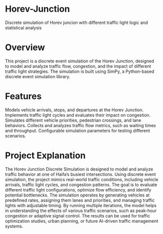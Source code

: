 # Horev-Junction
Discrete simulation of Horev juncion with different traffic light logic and statistical analysis
# Overview
This project is a discrete event simulation of the Horev Junction, designed to model and analyze traffic flow, congestion, and the impact of different traffic light strategies. The simulation is built using SimPy, a Python-based discrete event simulation library.

# Features
Models vehicle arrivals, stops, and departures at the Horev Junction.
Implements traffic light cycles and evaluates their impact on congestion.
Simulates different vehicle priorities, pedestrian crossings, and lane behaviors.
Collects and analyzes traffic flow metrics, such as waiting times and throughput.
Configurable simulation parameters for testing different scenarios.

# Project Explanation
The Horev Junction Discrete Simulation is designed to model and analyze traffic behavior at one of Haifa’s busiest intersections. Using discrete event simulation, the project mimics real-world traffic conditions, including vehicle arrivals, traffic light cycles, and congestion patterns. The goal is to evaluate different traffic light configurations, optimize flow efficiency, and identify potential bottlenecks.
The simulation operates by generating vehicles at predefined rates, assigning them lanes and priorities, and managing traffic lights with adjustable timing. By running multiple iterations, the model helps in understanding the effects of various traffic scenarios, such as peak-hour congestion or adaptive signal control. The results can be used for traffic optimization studies, urban planning, or future AI-driven traffic management systems.
